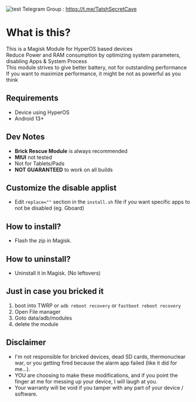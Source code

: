![test](https://github.com/user-attachments/assets/5cf75f24-5993-4e64-b3b2-328f30d4ff31)
Telegram Group : https://t.me/TatshSecretCave

# What is this?
This is a Magisk Module for HyperOS based devices\
Reduce Power and RAM consumption by optimizing system parameters, disabling Apps & System Process\
This module strives to give better battery, not for outstanding performance\
If you want to maximize performance, it might be not as powerful as you think

## Requirements
- Device using HyperOS
- Android 13+

## Dev Notes
- **Brick Rescue Module** is always recommended
- **MIUI** not tested
- Not for Tablets/Pads
- **NOT GUARANTEED** to work on all builds

## Customize the disable applist
- Edit `replace=""` section in the `install.sh` file if you want specific apps to not be disabled (eg. Gboard)

## How to install?
- Flash the zip in Magisk.

## How to uninstall?
- Uninstall it in Magisk. (No leftovers)

## Just in case you bricked it
1. boot into TWRP or `adb reboot recovery` or `fastboot reboot recovery`
2. Open File manager
3. Goto data/adb/modules
4. delete the module

## Disclaimer
* I'm not responsible for bricked devices, dead SD cards, thermonuclear war, or you getting fired because the alarm app failed (like it did for me...).
* YOU are choosing to make these modifications, and if you point the finger at me for messing up your device, I will laugh at you.
* Your warranty will be void if you tamper with any part of your device / software.
